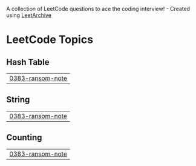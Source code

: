 A collection of LeetCode questions to ace the coding interview! - Created using [LeetArchive](https://github.com/anujlunawat/LeetArchive)


<!---LeetCode Topics Start-->
# LeetCode Topics
## Hash Table
|  |
| ------- |
| [0383-ransom-note](https://github.com/snehatawade/leetcode_repo/tree/main/LeetCode/0383-ransom-note) |
## String
|  |
| ------- |
| [0383-ransom-note](https://github.com/snehatawade/leetcode_repo/tree/main/LeetCode/0383-ransom-note) |
## Counting
|  |
| ------- |
| [0383-ransom-note](https://github.com/snehatawade/leetcode_repo/tree/main/LeetCode/0383-ransom-note) |
<!---LeetCode Topics End-->